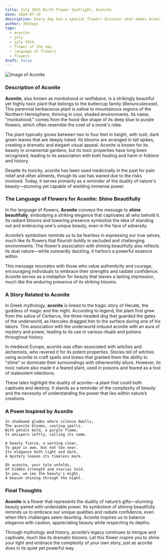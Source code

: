 ```yaml
---
title: July 19th Birth Flower Spotlight, Aconite
date: 2024-07-19
description: Every day has a special flower! Discover what makes Aconite unique as today’s birth flower and its symbolic meaning.
author: 365days
tags:
  - aconite
  - july
  - july 19th
  - flower of the day
  - language of flowers
  - flowers
draft: false
---
```


![Image of Aconite](https://cdn.pixabay.com/photo/2020/06/20/19/50/aconite-5322278_1280.jpg#center)


### Description of Aconite

**Aconite**, also known as monkshood or wolfsbane, is a strikingly beautiful yet highly toxic plant that belongs to the buttercup family (_Ranunculaceae_). This perennial herbaceous plant is native to mountainous regions of the Northern Hemisphere, thriving in cool, shaded environments. Its name, "monkshood," comes from the hood-like shape of its deep blue to purple flowers, which often resemble the cowl of a monk's robe.

The plant typically grows between two to four feet in height, with lush, dark green leaves that are deeply lobed. Its blooms are arranged in tall spikes, creating a dramatic and elegant visual appeal. Aconite is known for its beauty in ornamental gardens, but its toxic properties have long been recognized, leading to its association with both healing and harm in folklore and history.

Despite its toxicity, aconite has been used medicinally in the past for pain relief and other ailments, though its use has waned due to the risks involved. Today, it serves primarily as a reminder of the duality of nature's beauty—stunning yet capable of wielding immense power.

### The Language of Flowers for Aconite: Shine Beautifully

In the language of flowers, **Aconite** conveys the message to **shine beautifully**, embodying a striking elegance that captivates all who behold it. Its radiant blooms and towering presence symbolize the idea of standing out and embracing one's unique beauty, even in the face of adversity.

Aconite’s symbolism reminds us to be fearless in expressing our true selves, much like its flowers that flourish boldly in secluded and challenging environments. The flower’s association with shining beautifully also reflects its dual nature—while outwardly dazzling, it harbors a powerful essence within.

This message resonates with those who value authenticity and courage, encouraging individuals to embrace their strengths and radiate confidence. Aconite serves as a metaphor for beauty that leaves a lasting impression, much like the enduring presence of its striking blooms.

### A Story Related to Aconite

In Greek mythology, **aconite** is linked to the tragic story of Hecate, the goddess of magic and the night. According to legend, the plant first grew from the saliva of Cerberus, the three-headed dog that guarded the gates of the underworld, as Hercules dragged him to the surface during one of his labors. This association with the underworld imbued aconite with an aura of mystery and power, leading to its use in various rituals and potions throughout history.

In medieval Europe, aconite was often associated with witches and alchemists, who revered it for its potent properties. Stories tell of witches using aconite to craft spells and brews that granted them the ability to "shine" or dominate their surroundings with otherworldly allure. However, its toxic nature also made it a feared plant, used in poisons and feared as a tool of malevolent intentions.

These tales highlight the duality of aconite—a plant that could both captivate and destroy. It stands as a reminder of the complexity of beauty and the necessity of understanding the power that lies within nature’s creations.

### A Poem Inspired by Aconite

```
In shadowed glades where silence dwells,  
The aconite blooms, casting spells.  
With petals bold, a purple flame,  
It whispers softly, calling its name.  

A beauty fierce, a warning clear,  
To gaze in awe, but not too near.  
Its elegance both light and dark,  
A mystery leaves its timeless mark.  

Oh aconite, your tale unfolds,  
Of hidden strength and stories told.  
In you, we see the beauty's might,  
A beacon shining through the night.  
```

### Final Thoughts

**Aconite** is a flower that represents the duality of nature’s gifts—stunning beauty paired with undeniable power. Its symbolism of shining beautifully reminds us to embrace our unique qualities and radiate confidence, even when life’s challenges seem daunting. Aconite inspires us to balance elegance with caution, appreciating beauty while respecting its depths.

Through mythology and history, aconite’s legacy continues to intrigue and captivate, much like its dramatic blooms. Let this flower inspire you to shine your light and embrace the complexity of your own story, just as aconite does in its quiet yet powerful way.

